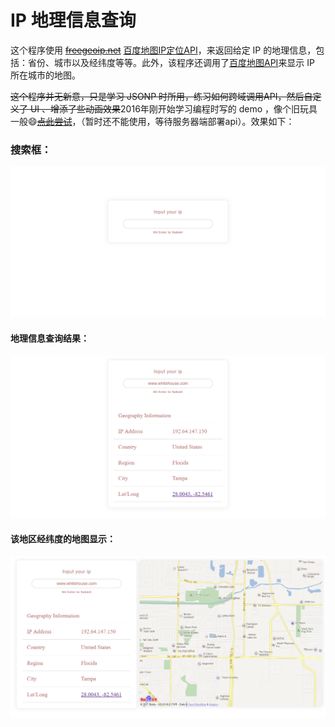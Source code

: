 # IP 地理信息查询

这个程序使用 ~~[freegeoip.net](http://freegeoip.net)~~ [百度地图IP定位API](https://lbsyun.baidu.com/index.php?title=webapi/ip-api)，来返回给定 IP 的地理信息，包括：省份、城市以及经纬度等等。此外，该程序还调用了[百度地图API](http://lbsyun.baidu.com/)来显示 IP 所在城市的地图。

~~这个程序并无新意，只是学习 JSONP 时所用，练习如何跨域调用API，然后自定义了 UI 、增添了些动画效果~~2016年刚开始学习编程时写的 demo ，像个旧玩具一般:smile:~~[点此尝试](https://yibailin.github.io/geo-ip/)~~，（暂时还不能使用，等待服务器端部署api）。效果如下：

### 搜索框：

![input-box](img/input-box.png)		

#### 地理信息查询结果：

![geo-info](img/geo-info.png)	

#### 该地区经纬度的地图显示：

![geo-map](img/geo-map.png)